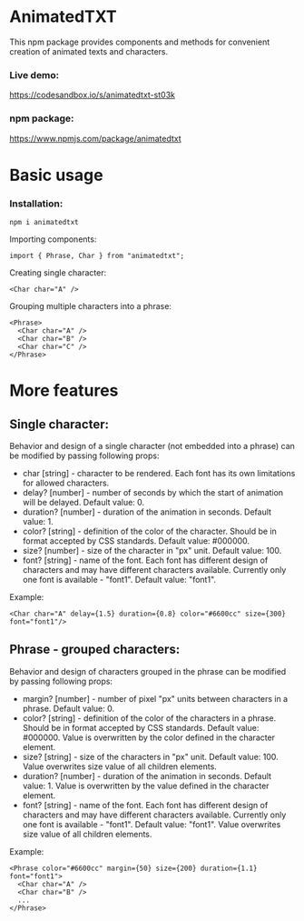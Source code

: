 # AnimatedTXT

This npm package provides components and methods for convenient creation of animated texts and characters.

### Live demo:

https://codesandbox.io/s/animatedtxt-st03k

### npm package:

https://www.npmjs.com/package/animatedtxt

# Basic usage

### Installation:

```
npm i animatedtxt
```

Importing components:

```
import { Phrase, Char } from "animatedtxt";
```

Creating single character:

```
<Char char="A" />
```

Grouping multiple characters into a phrase:

```
<Phrase>
  <Char char="A" />
  <Char char="B" />
  <Char char="C" />
</Phrase>
```

# More features

## Single character:

Behavior and design of a single character (not embedded into a phrase) can be modified by passing following props:

- char [string] - character to be rendered. Each font has its own limitations for allowed characters.
- delay? [number] - number of seconds by which the start of animation will be delayed. Default value: 0.
- duration? [number] - duration of the animation in seconds. Default value: 1.
- color? [string] - definition of the color of the character. Should be in format accepted by CSS standards. Default value: #000000.
- size? [number] - size of the character in "px" unit. Default value: 100.
- font? [string] - name of the font. Each font has different design of characters and may have different characters available. Currently only one font is available - "font1". Default value: "font1".

Example:

```
<Char char="A" delay={1.5} duration={0.8} color="#6600cc" size={300} font="font1"/>
```

## Phrase - grouped characters:

Behavior and design of characters grouped in the phrase can be modified by passing following props:

- margin? [number] - number of pixel "px" units between characters in a phrase. Default value: 0.
- color? [string] - definition of the color of the characters in a phrase. Should be in format accepted by CSS standards. Default value: #000000. Value is overwritten by the color defined in the character element.
- size? [string] - size of the characters in "px" unit. Default value: 100. Value overwrites size value of all children elements.
- duration? [number] - duration of the animation in seconds. Default value: 1. Value is overwritten by the value defined in the character element.
- font? [string] - name of the font. Each font has different design of characters and may have different characters available. Currently only one font is available - "font1". Default value: "font1". Value overwrites size value of all children elements.

Example:

```
<Phrase color="#6600cc" margin={50} size={200} duration={1.1} font="font1">
  <Char char="A" />
  <Char char="B" />
  ...
</Phrase>
```

